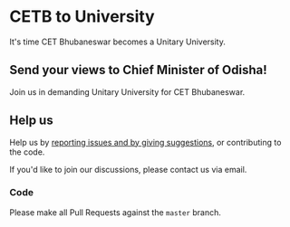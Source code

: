 # CETB to University #
It's time CET Bhubaneswar becomes a Unitary University.

## Send your views to Chief Minister of Odisha! ##

Join us in demanding Unitary University for CET Bhubaneswar.

## Help us ##
Help us by [reporting issues and by giving suggestions](https://github.com/prayashm/cetb2university/issues), or contributing to the code.

If you'd like to join our discussions, please contact us via email.

### Code
Please make all Pull Requests against the `master` branch.

